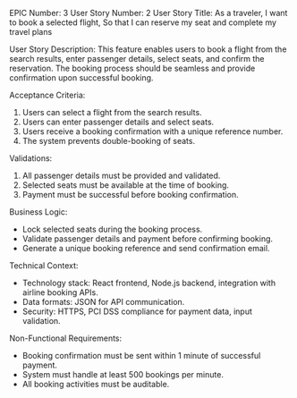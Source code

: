 EPIC Number: 3
User Story Number: 2
User Story Title: As a traveler, I want to book a selected flight, So that I can reserve my seat and complete my travel plans

User Story Description: This feature enables users to book a flight from the search results, enter passenger details, select seats, and confirm the reservation. The booking process should be seamless and provide confirmation upon successful booking.

Acceptance Criteria:
1. Users can select a flight from the search results.
2. Users can enter passenger details and select seats.
3. Users receive a booking confirmation with a unique reference number.
4. The system prevents double-booking of seats.

Validations:
1. All passenger details must be provided and validated.
2. Selected seats must be available at the time of booking.
3. Payment must be successful before booking confirmation.

Business Logic:
- Lock selected seats during the booking process.
- Validate passenger details and payment before confirming booking.
- Generate a unique booking reference and send confirmation email.

Technical Context:
- Technology stack: React frontend, Node.js backend, integration with airline booking APIs.
- Data formats: JSON for API communication.
- Security: HTTPS, PCI DSS compliance for payment data, input validation.

Non-Functional Requirements:
- Booking confirmation must be sent within 1 minute of successful payment.
- System must handle at least 500 bookings per minute.
- All booking activities must be auditable.